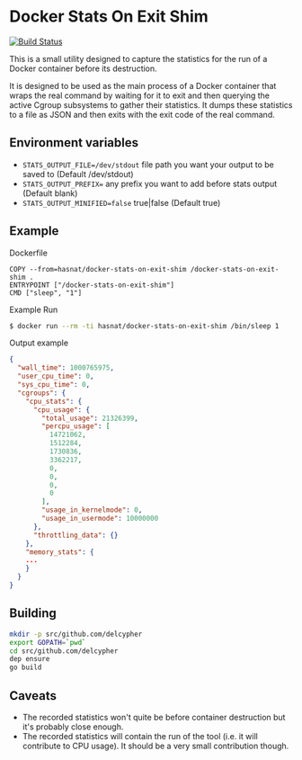 # Docker Stats On Exit Shim

[![Build Status](https://travis-ci.org/delcypher/docker-stats-on-exit-shim.svg?branch=master)](https://travis-ci.org/delcypher/docker-stats-on-exit-shim)

This is a small utility designed to capture the statistics for the run of a Docker
container before its destruction.

It is designed to be used as the main process of a Docker container that wraps the
real command by waiting for it to exit and then querying the active Cgroup subsystems
to gather their statistics. It dumps these statistics to a file as JSON and then exits
with the exit code of the real command.

## Environment variables
- `STATS_OUTPUT_FILE=/dev/stdout` file path you want your output to be saved to (Default /dev/stdout)
- `STATS_OUTPUT_PREFIX=` any prefix you want to add before stats output (Default blank)
- `STATS_OUTPUT_MINIFIED=false` true|false (Default true)

## Example
Dockerfile
```
COPY --from=hasnat/docker-stats-on-exit-shim /docker-stats-on-exit-shim .
ENTRYPOINT ["/docker-stats-on-exit-shim"]
CMD ["sleep", "1"]
```
Example Run
```bash
$ docker run --rm -ti hasnat/docker-stats-on-exit-shim /bin/sleep 1
```
Output example
```json
{
  "wall_time": 1000765975,
  "user_cpu_time": 0,
  "sys_cpu_time": 0,
  "cgroups": {
    "cpu_stats": {
      "cpu_usage": {
        "total_usage": 21326399,
        "percpu_usage": [
          14721062,
          1512284,
          1730836,
          3362217,
          0,
          0,
          0,
          0
        ],
        "usage_in_kernelmode": 0,
        "usage_in_usermode": 10000000
      },
      "throttling_data": {}
    },
    "memory_stats": {
    ...
    }
  }
}
```

## Building

```bash
mkdir -p src/github.com/delcypher
export GOPATH=`pwd`
cd src/github.com/delcypher
dep ensure
go build
```

## Caveats

* The recorded statistics won't quite be before container destruction but it's probably close enough.
* The recorded statistics will contain the run of the tool (i.e. it will contribute to CPU usage). It should
  be a very small contribution though.

